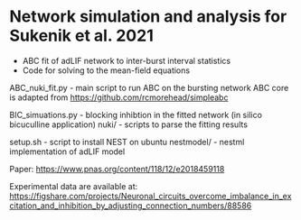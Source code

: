 # Network simulation and analysis for Sukenik et al. 2021
- ABC fit of adLIF network to inter-burst interval statistics
- Code for solving to the mean-field equations

ABC_nuki_fit.py - main script to run ABC on the bursting network
ABC core is adapted from https://github.com/rcmorehead/simpleabc

BIC_simuations.py - blocking inhibtion in the fitted network (in silico
bicuculline application)
nuki/ - scripts to parse the fitting results

setup.sh - script to install NEST on ubuntu 
nestmodel/ - nestml implementation of adLIF model


Paper: https://www.pnas.org/content/118/12/e2018459118

Experimental data are available at:
https://figshare.com/projects/Neuronal_circuits_overcome_imbalance_in_excitation_and_inhibition_by_adjusting_connection_numbers/88586





